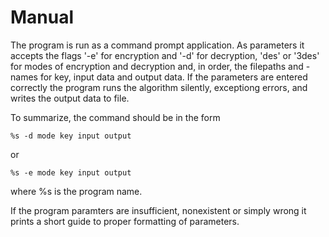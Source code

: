 Manual
======

The program is run as a command prompt application. As parameters it accepts the flags '-e' for encryption and '-d' for decryption, 'des' or '3des' for modes of encryption and decryption and, in order, the filepaths and -names for key, input data and output data. If the parameters are entered correctly the program runs the algorithm silently, exceptiong errors, and writes the output data to file.

To summarize, the command should be in the form  
```
%s -d mode key input output
```
or  
```
%s -e mode key input output
```
where %s is the program name.

If the program paramters are insufficient, nonexistent or simply wrong it prints a short guide to proper formatting of parameters.
